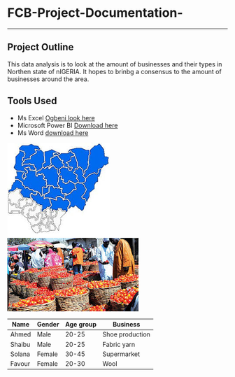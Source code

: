 # FCB-Project-Documentation-
---
## Project Outline
This data analysis is to look at the amount of businesses and their types in Northen state of nIGERIA. It hopes to brinbg a consensus to the amount of businesses around the area.

## Tools Used

- Ms Excel [Ogbeni look here](https://www.microsoft.com/en-ng)
- Microsoft Power BI [Download here](https://apps.microsoft.com/?hl=en-us&gl=NG)
- Ms Word [download here](https://apps.microsoft.com/?hl=en-us&gl=NG)


![](images.jpg) ![](Market.jpg)


|Name|Gender|Age group|Business|
|-------|------|-------|-----------|
|Ahmed|Male|20-25|Shoe production|
|Shaibu|Male|20-25|Fabric yarn|
|Solana|Female|30-45|Supermarket|
|Favour|Female|20-30|Wool|
